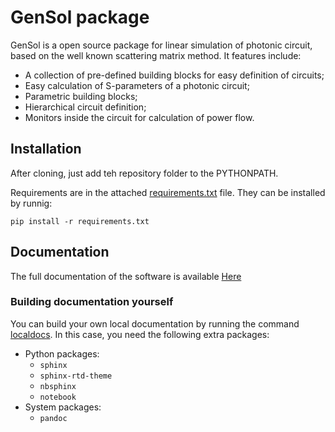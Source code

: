 # GenSol package

GenSol is a open source package for linear simulation of photonic circuit, based on the well known scattering matrix method.
It features include:
- A collection of pre-defined building blocks for easy definition of circuits;
- Easy calculation of S-parameters of a photonic circuit;
- Parametric building blocks;
- Hierarchical circuit definition;
- Monitors inside the circuit for calculation of power flow.

## Installation
After cloning, just add teh repository folder to the PYTHONPATH. 

Requirements are in the attached [requirements.txt](requirements.txt) file. They can be installed by runnig:
    
    pip install -r requirements.txt

## Documentation
The full documentation of the software is available [Here](https://marco_passoni.gitlab.io/gensol/index.html)

### Building documentation yourself
You can build your own local documentation by running the command [localdocs](localdocs). In this case, you need the following extra packages:
 - Python packages:
   - ```sphinx```
   - ```sphinx-rtd-theme```
   - ```nbsphinx```
   - ```notebook```
 - System packages:
   - ```pandoc```


